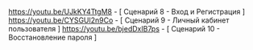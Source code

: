 https://youtu.be/UJkKY4TtgM8 - [ Сценарий 8 - Вход и Регистрация ]
https://youtu.be/CYSGUl2n9Co - [ Сценарий 9 - Личный кабинет пользователя ]
https://youtu.be/bjedDxIB7ps - [ Сценарий 10 - Восстановление пароля ]
